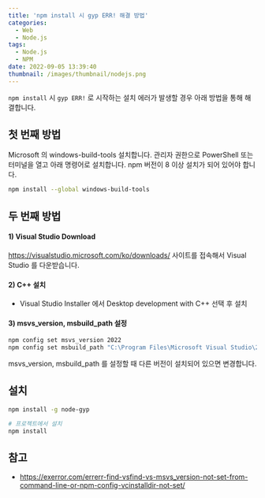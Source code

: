 ```yaml
---
title: 'npm install 시 gyp ERR! 해결 방법'
categories:
  - Web
  - Node.js
tags:
  - Node.js
  - NPM
date: 2022-09-05 13:39:40
thumbnail: /images/thumbnail/nodejs.png
---
```


`npm install` 시 `gyp ERR!` 로 시작하는 설치 에러가 발생할 경우 아래 방법을 통해 해결합니다.

## 첫 번째 방법

Microsoft 의 windows-build-tools 설치합니다. 관리자 권한으로 PowerShell 또는 터미널을 열고 아래 명령어로 설치합니다.
npm 버전이 8 이상 설치가 되어 있어야 합니다.

```bash
npm install --global windows-build-tools
```

## 두 번째 방법

#### 1) Visual Studio Download

https://visualstudio.microsoft.com/ko/downloads/ 사이트를 접속해서 Visual Studio 를 다운받습니다.

#### 2) C++ 설치

- Visual Studio Installer 에서 Desktop development with C++ 선택 후 설치

#### 3) msvs_version, msbuild_path 설정

```bash
npm config set msvs_version 2022
npm config set msbuild_path "C:\Program Files\Microsoft Visual Studio\2022\Community\Msbuild\Current\Bin\MSBuild.exe"
```

msvs_version, msbuild_path 를 설정할 때 다른 버전이 설치되어 있으면 변경합니다.

## 설치

```bash
npm install -g node-gyp

# 프로젝트에서 설치
npm install
```

## 참고

- https://exerror.com/errerr-find-vsfind-vs-msvs_version-not-set-from-command-line-or-npm-config-vcinstalldir-not-set/
